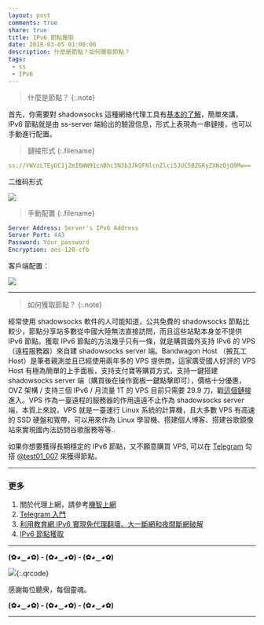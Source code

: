 ```yaml
---
layout: post
comments: true
share: true
title: IPv6 節點獲取
date: 2018-03-05 01:00:00
description: 什麼是節點？如何獲取節點？
tags: 
 - ss
 - IPv6
---
```


> 什麼是節點？
{:.note}

首先，你需要對 shadowsocks 這種網絡代理工具有[基本的了解](https://vc2tea.com/whats-shadowsocks/)，簡單來講，IPv6 節點就是由 ss-server 端給出的驗證信息，形式上表現為一串鏈接，也可以手動進行配置。

> 鏈接形式
{:.filename}
```yml
ss://YWVzLTEyOC1jZmI6WW91cnBhc3N3b3JkQFNlcnZlci5JUC5BZGRyZXNzOjQ0Mw==
```

二维码形式

![](http://telegra.ph/file/0fbd372b92b0caa6cb3c5.png)


> 手動配置
{:.filename}
```yml
Server Address: Server's IPv6 Address
Server Port: 443
Password: Your_password
Encryption: aes-128-cfb
```

客戶端配置：

![](http://telegra.ph/file/1b4f99bac63edc758051f.jpg)

---

> 如何獲取節點？
{:.note}

經常使用 shadowsocks 軟件的人可能知道，公共免費的 shadowsocks 節點比較少，節點分享站多數從中國大陸無法直接訪問，而且這些站點本身並不提供 IPv6 節點。獲取 IPv6 節點的方法幾乎只有一條，就是購買國外支持 IPv6 的 VPS（遠程服務器）來自建 shadowsocks server 端。Bandwagon Host （搬瓦工 Host）是筆者親測並且已經使用兩年多的 VPS 提供商，這家廣受國人好評的 VPS Host 有極為簡單的上手面板，支持支付寶等購買方式，支持一鍵搭建 shadowsocks server 端（購買後在操作面板一鍵點擊即可），價格十分優惠，OVZ 架構 / 支持三個 IPv6 / 月流量 1T 的 VPS 目前只需要 29.9 刀，戳[這個鏈接](https://bwh1.net/aff.php?aff=28820)進入。VPS 作為一臺遠程的服務器的作用遠遠不止作為 shadowsocks server 端，本質上來說，VPS 就是一臺運行 Linux 系統的計算機，且大多數 VPS 有高速的 SSD 硬盤和寬帶，可以用來作為 Linux 學習機、搭建個人博客、搭建谷歌鏡像站來實現國內法訪問谷歌服務等等..

如果你想要獲得長期穩定的 IPv6 節點，又不願意購買 VPS, 可以在 [Telegram](http://test007.gq/Telegram) 勾搭 [@test01_007](https://t.me/test01_007) 來獲得節點。

---

### 更多

1. 關於代理上網，請參考[機智上網](http://test007.gq/surf-the-real)
2. [Telegram 入門](http://test007.gq/Telegram)
3. [利用教育網 IPv6 實現免代理翻墻、大一斷網和夜間斷網破解](http://test007.gq/IPV6-edu)
4. [IPv6 節點獲取](http://test007.gq/IPV6-node)

---

**(✿◕‿◕✿) - (✿◕‿◕✿) - (✿◕‿◕✿)**

![](http://telegra.ph/file/266899c5402c9ebb14269.png){:.qrcode}

感謝每位聽衆，每個靈魂。

**(✿◕‿◕✿) - (✿◕‿◕✿) - (✿◕‿◕✿)**

---